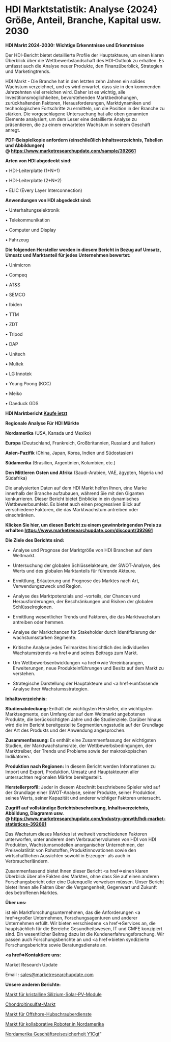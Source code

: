 # HDI Marktstatistik: Analyse {2024} Größe, Anteil, Branche, Kapital usw. 2030

<strong>HDI Markt 2024-2030: Wichtige Erkenntnisse und Erkenntnisse</strong>

Der HDI-Bericht bietet detaillierte Profile der Hauptakteure, um einen klaren Überblick über die Wettbewerbslandschaft des HDI-Outlook zu erhalten. Es umfasst auch die Analyse neuer Produkte, den Finanzüberblick, Strategien und Marketingtrends.

HDI Markt - Die Branche hat in den letzten zehn Jahren ein solides Wachstum verzeichnet, und es wird erwartet, dass sie in den kommenden Jahrzehnten viel erreichen wird. Daher ist es wichtig, alle Investitionsmöglichkeiten, bevorstehenden Marktbedrohungen, zurückhaltenden Faktoren, Herausforderungen, Marktdynamiken und technologischen Fortschritte zu ermitteln, um die Position in der Branche zu stärken. Die vorgeschlagene Untersuchung hat alle oben genannten Elemente analysiert, um dem Leser eine detaillierte Analyse zu präsentieren, die zu einem erwarteten Wachstum in seinem Geschäft anregt.

<strong><b>PDF-Beispielkopie anfordern (einschließlich Inhaltsverzeichnis, Tabellen und Abbildungen) @ </b></strong><strong><a href=https://www.marketresearchupdate.com/sample/392661><strong>https://www.marketresearchupdate.com/sample/392661</u></a></strong></strong>

<strong>Arten von HDI abgedeckt sind:</strong>

• HDI-Leiterplatte (1+N+1)

• HDI-Leiterplatte (2+N+2)

• ELIC (Every Layer Interconnection)

<strong>Anwendungen von HDI abgedeckt sind:</strong>

• Unterhaltungselektronik

• Telekommunikation

• Computer und Display

• Fahrzeug

<strong>Die folgenden Hersteller werden in diesem Bericht in Bezug auf Umsatz, Umsatz und Marktanteil für jedes Unternehmen bewertet:</strong>

• Unimicron

• Compeq

• AT&S

• SEMCO

• Ibiden

• TTM

• ZDT

• Tripod

• DAP

• Unitech

• Multek

• LG Innotek

• Young Poong (KCC)

• Meiko

• Daeduck GDS

<strong>HDI Marktbericht <a href=https://www.marketresearchupdate.com/buynow/392661>Kaufe jetzt</a></strong>

<strong>Regionale Analyse Für HDI Märkte</strong>

<strong>Nordamerika</strong> (USA, Kanada und Mexiko)

<strong>Europa</strong> (Deutschland, Frankreich, Großbritannien, Russland und Italien)

<strong>Asien-Pazifik</strong> (China, Japan, Korea, Indien und Südostasien)

<strong>Südamerika</strong> (Brasilien, Argentinien, Kolumbien, etc.)

<strong>Den Mittleren</strong> <strong>Osten und Afrika</strong> (Saudi-Arabien, VAE, ägypten, Nigeria und Südafrika)

Die analysierten Daten auf dem HDI Markt helfen Ihnen, eine Marke innerhalb der Branche aufzubauen, während Sie mit den Giganten konkurrieren. Dieser Bericht bietet Einblicke in ein dynamisches Wettbewerbsumfeld. Es bietet auch einen progressiven Blick auf verschiedene Faktoren, die das Marktwachstum antreiben oder einschränken.

<strong>Klicken Sie hier, um diesen Bericht zu einem gewinnbringenden Preis zu erhalten
</strong><strong><a href=https://www.marketresearchupdate.com/discount/392661>https://www.marketresearchupdate.com/discount/392661</b></u></strong></a>

<strong>Die Ziele des Berichts sind:</strong>

- Analyse und Prognose der Marktgröße von HDI Branchen auf dem Weltmarkt.

- Untersuchung der globalen Schlüsselakteure, der SWOT-Analyse, des Werts und des globalen Marktanteils für führende Akteure.

- Ermittlung, Erläuterung und Prognose des Marktes nach Art, Verwendungszweck und Region.

- Analyse des Marktpotenzials und -vorteils, der Chancen und Herausforderungen, der Beschränkungen und Risiken der globalen Schlüsselregionen.

- Ermittlung wesentlicher Trends und Faktoren, die das Marktwachstum antreiben oder hemmen.

- Analyse der Marktchancen für Stakeholder durch Identifizierung der wachstumsstarken Segmente.

- Kritische Analyse jedes Teilmarktes hinsichtlich des individuellen Wachstumstrends <a href=>und</a> seines Beitrags zum Markt.

- Um Wettbewerbsentwicklungen <a href=>wie</a> Vereinbarungen, Erweiterungen, neue Produkteinführungen und Besitz auf dem Markt zu verstehen.

- Strategische Darstellung der Hauptakteure und <a href=>umfas</a>sende Analyse ihrer Wachstumsstrategien.

<strong>Inhaltsverzeichnis:</strong>

<strong>Studienabdeckung:</strong> Enthält die wichtigsten Hersteller, die wichtigsten Marktsegmente, den Umfang der auf dem Weltmarkt angebotenen Produkte, die berücksichtigten Jahre und die Studienziele. Darüber hinaus wird die im Bericht bereitgestellte Segmentierungsstudie auf der Grundlage der Art des Produkts und der Anwendung angesprochen.

<strong>Zusammenfassung:</strong> Es enthält eine Zusammenfassung der wichtigsten Studien, der Marktwachstumsrate, der Wettbewerbsbedingungen, der Markttreiber, der Trends und Probleme sowie der makroskopischen Indikatoren.

<strong>Produktion nach Regionen:</strong> In diesem Bericht werden Informationen zu Import und Export, Produktion, Umsatz und Hauptakteuren aller untersuchten regionalen Märkte bereitgestellt.

<strong>Herstellerprofil:</strong> Jeder in diesem Abschnitt beschriebene Spieler wird auf der Grundlage einer SWOT-Analyse, seiner Produkte, seiner Produktion, seines Werts, seiner Kapazität und anderer wichtiger Faktoren untersucht.

<strong><b>Zugriff auf vollständige Berichtsbeschreibung, Inhaltsverzeichnis, Abbildung, Diagramm usw. @ </b></strong><strong><a href=https://www.marketresearchupdate.com/industry-growth/hdi-market-statistices-392661>https://www.marketresearchupdate.com/industry-growth/hdi-market-statistices-392661</a></strong>

Das Wachstum dieses Marktes ist weltweit verschiedenen Faktoren unterworfen, unter anderem dem Verbrauchervolumen von HDI von HDI Produkten, Wachstumsmodellen anorganischer Unternehmen, der Preisvolatilität von Rohstoffen, Produktinnovationen sowie den wirtschaftlichen Aussichten sowohl in Erzeuger- als auch in Verbraucherländern.

Zusammenfassend bietet Ihnen dieser Bericht <a href=>einen</a> klaren Überblick über alle Fakten des Marktes, ohne dass Sie auf einen anderen Forschungsbericht oder eine Datenquelle verweisen müssen. Unser Bericht bietet Ihnen alle Fakten über die Vergangenheit, Gegenwart und Zukunft des betroffenen Marktes.

<strong>Über uns:</strong>

 ist ein Marktforschungsunternehmen, das die Anforderungen <a href=>großer</a> Unternehmen, Forschungsagenturen und anderer Unternehmen erfüllt. Wir bieten verschiedene <a href=>Services</a> an, die hauptsächlich für die Bereiche Gesundheitswesen, IT und CMFE konzipiert sind. Ein wesentlicher Beitrag dazu ist die Kundenerfahrungsforschung. Wir passen auch Forschungsberichte an und <a href=>bieten</a> syndizierte Forschungsberichte sowie Beratungsdienste an.

<strong><a href=>Kontaktiere uns:</a></strong>

Market Research Update

Email : sales@marketresearchupdate.com

<strong>Unsere anderen Berichte:</strong>

<a href=https://www.linkedin.com/pulse/crystalline-silicon-solar-pv-modules-market-expects-see>Markt für kristalline Silizium-Solar-PV-Module</a>

<a href=https://www.linkedin.com/pulse/chondroitin-sulphate-market-size-share-outlook-growth>Chondroitinsulfat-Markt</a>

<a href=https://www.linkedin.com/pulse/offshore-helicopter-services-market-outlooks>Markt für Offshore-Hubschrauberdienste</a>

<a href=https://www.linkedin.com/pulse/north-america-collaborative-robots-market-2023-2030>Markt für kollaborative Roboter in Nordamerika</a>

<a href=https://www.linkedin.com/pulse/north-america-corporate-travel-security-y1cgf/>Nordamerika Geschäftsreisesicherheit Y1Cgf</a>"
